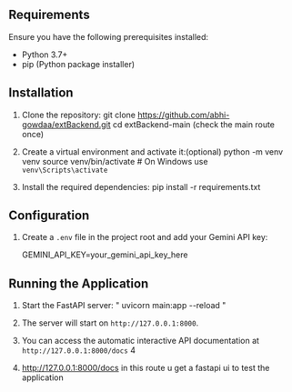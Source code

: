 
## Requirements

Ensure you have the following prerequisites installed:

- Python 3.7+
- pip (Python package installer)

## Installation

1. Clone the repository:
    git clone https://github.com/abhi-gowdaa/extBackend.git 
    cd extBackend-main          (check the main  route once)


2. Create a virtual environment and activate it:(optional)
    python -m venv venv
    source venv/bin/activate  # On Windows use `venv\Scripts\activate`


3. Install the required dependencies:
    pip install -r requirements.txt


## Configuration

1. Create a `.env` file in the project root and add your Gemini API key:

    GEMINI_API_KEY=your_gemini_api_key_here
 

## Running the Application

1. Start the FastAPI server:
    " uvicorn main:app --reload "
 
2. The server will start on `http://127.0.0.1:8000`.
3. You can access the automatic interactive API documentation at `http://127.0.0.1:8000/docs` 4
4. http://127.0.0.1:8000/docs in this route u get a fastapi ui to test the application

